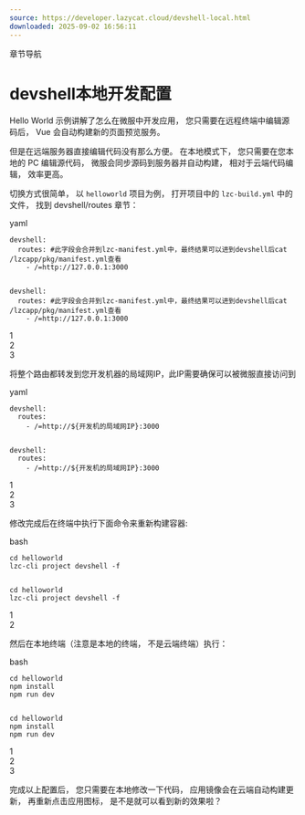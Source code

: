 ```yaml
---
source: https://developer.lazycat.cloud/devshell-local.html
downloaded: 2025-09-02 16:56:11
---
```


章节导航

# devshell本地开发配置 ​

Hello World 示例讲解了怎么在微服中开发应用， 您只需要在远程终端中编辑源码后， Vue 会自动构建新的页面预览服务。

但是在远端服务器直接编辑代码没有那么方便。 在本地模式下， 您只需要在您本地的 PC 编辑源代码， 微服会同步源码到服务器并自动构建， 相对于云端代码编辑， 效率更高。

切换方式很简单， 以 `helloworld`​ 项目为例， 打开项目中的 `lzc-build.yml`​ 中的文件， 找到 devshell/routes 章节：

yaml
    
    
    devshell:
      routes: #此字段会合并到lzc-manifest.yml中，最终结果可以进到devshell后cat /lzcapp/pkg/manifest.yml查看
        - /=http://127.0.0.1:3000
    
    
    devshell:
      routes: #此字段会合并到lzc-manifest.yml中，最终结果可以进到devshell后cat /lzcapp/pkg/manifest.yml查看
        - /=http://127.0.0.1:3000

1  
2  
3  


将整个路由都转发到您开发机器的局域网IP，此IP需要确保可以被微服直接访问到

yaml
    
    
    devshell:
      routes:
        - /=http://${开发机的局域网IP}:3000
    
    
    devshell:
      routes:
        - /=http://${开发机的局域网IP}:3000

1  
2  
3  


修改完成后在终端中执行下面命令来重新构建容器:

bash
    
    
    cd helloworld
    lzc-cli project devshell -f
    
    
    cd helloworld
    lzc-cli project devshell -f

1  
2  


然后在本地终端（注意是本地的终端， 不是云端终端）执行：

bash
    
    
    cd helloworld
    npm install
    npm run dev
    
    
    cd helloworld
    npm install
    npm run dev

1  
2  
3  


完成以上配置后， 您只需要在本地修改一下代码， 应用镜像会在云端自动构建更新， 再重新点击应用图标， 是不是就可以看到新的效果啦？
